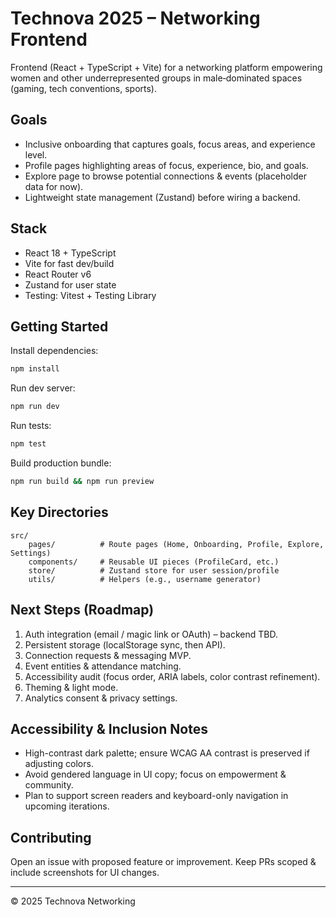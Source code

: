 # Technova 2025 – Networking Frontend

Frontend (React + TypeScript + Vite) for a networking platform empowering women and other underrepresented groups in male‑dominated spaces (gaming, tech conventions, sports).

## Goals
* Inclusive onboarding that captures goals, focus areas, and experience level.
* Profile pages highlighting areas of focus, experience, bio, and goals.
* Explore page to browse potential connections & events (placeholder data for now).
* Lightweight state management (Zustand) before wiring a backend.

## Stack
* React 18 + TypeScript
* Vite for fast dev/build
* React Router v6
* Zustand for user state
* Testing: Vitest + Testing Library

## Getting Started
Install dependencies:
```bash
npm install
```
Run dev server:
```bash
npm run dev
```
Run tests:
```bash
npm test
```
Build production bundle:
```bash
npm run build && npm run preview
```

## Key Directories
```
src/
	pages/          # Route pages (Home, Onboarding, Profile, Explore, Settings)
	components/     # Reusable UI pieces (ProfileCard, etc.)
	store/          # Zustand store for user session/profile
	utils/          # Helpers (e.g., username generator)
```

## Next Steps (Roadmap)
1. Auth integration (email / magic link or OAuth) – backend TBD.
2. Persistent storage (localStorage sync, then API).
3. Connection requests & messaging MVP.
4. Event entities & attendance matching.
5. Accessibility audit (focus order, ARIA labels, color contrast refinement).
6. Theming & light mode.
7. Analytics consent & privacy settings.

## Accessibility & Inclusion Notes
* High-contrast dark palette; ensure WCAG AA contrast is preserved if adjusting colors.
* Avoid gendered language in UI copy; focus on empowerment & community.
* Plan to support screen readers and keyboard-only navigation in upcoming iterations.

## Contributing
Open an issue with proposed feature or improvement. Keep PRs scoped & include screenshots for UI changes.

---
© 2025 Technova Networking